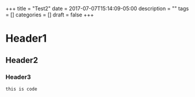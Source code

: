 +++
title = "Test2"
date = 2017-07-07T15:14:09-05:00
description = ""
tags = []
categories = []
draft = false
+++

# Header1


## Header2


### Header3

```
this is code
```